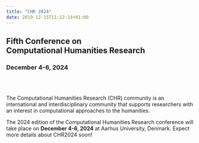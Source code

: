 ```yaml
---
title: "CHR 2024"
date: 2019-12-15T11:12:14+01:00
---
```


<h2 class="center"><b><span style="text-align:center";>Fifth Conference on</br> Computational Humanities Research</span></b></h2>
<h3 class="center"><b><span style="text-align:center;">December 4-6, 2024</span></b></h3></br></br>

The Computational Humanities Research (CHR) community is an international and
interdisciplinary community that supports researchers with an interest in computational
approaches to the humanities. 

The 2024 edition of the Computational Humanities Research conference will take
place on **December 4-6, 2024** at Aarhus University, Denmark. Expect more
details about CHR2024 soon!


<!-- ### Keynote Speakers -->

<!-- We are very honoured and pleased that Richard McElreath, Olivier Morin, and Roberta Sinatra have agreed to give keynote lectures at CHR2023. -->

<!-- <div class="row"> -->
<!--   <div class="col s12 m4"> -->
<!--     <div class="card"> -->
<!--       <div class="card-image waves-effect waves-block waves-light"> -->
<!--         <img class="speaker-img activator" src="/images/richard_mcelreath.png"> -->
<!--       </div> -->
<!--       <div class="card-content"> -->
<!--         <span class="card-title grey-text text-darken-4 activator">Richard McElreath<i class="material-icons right">more_vert</i></span> -->
<!--       </div> -->
<!--       <div class="card-reveal"> -->
<!--         <span class="card-title grey-text text-darken-4">Richard McElreath<i class="material-icons right">close</i></span> -->
<!--         <p>Richard McElreath is director of the Department of Human Behavior, Culture and Ecology at the Max Planck Institute for Evolutionary Anthropology in Leipzig. He is an anthropologist focused on the role of culture in human evolution and adaptation. He also wrote a very popular Bayesian statistics textbook.</p> -->
<!--       </div> -->
<!--     </div> -->
<!--   </div> -->
<!--   <div class="col s12 m4"> -->
<!--     <div class="card"> -->
<!--       <div class="card-image waves-effect waves-block waves-light"> -->
<!--         <img class="speaker-img activator" src="/images/roberta_sinatra.jpeg"> -->
<!--       </div> -->
<!--       <div class="card-content waves-effect waves-block waves-light"> -->
<!--         <span class="card-title grey-text text-darken-4 activator">Roberta Sinatra<i class="material-icons right">more_vert</i></span> -->
<!--       </div> -->
<!--       <div class="card-reveal"> -->
<!--         <span class="card-title grey-text text-darken-4">Roberta Sinatra<i class="material-icons right">close</i></span> -->
<!--         <p>Roberta Sinatra is Professor in Computational Social Science at the University of Copenhagen and is co-lead of the Pioneer Centre for AI in Denmark. She also holds positions at ITU Copenhagen, ISI Foundation Turin, and CSH Vienna. Her research is at the forefront of network science, data science, and computational social science.</p> -->
<!--       </div> -->
<!--     </div> -->
<!--   </div>   -->
<!--   <div class="col s12 m4"> -->
<!--     <div class="card"> -->
<!--       <div class="card-image waves-effect waves-block waves-light"> -->
<!--         <img class="speaker-img activator" src="/images/olivier_morin.jpg"> -->
<!--       </div> -->
<!--       <div class="card-content waves-effect waves-block waves-light"> -->
<!--         <span class="card-title grey-text text-darken-4 activator">Olivier Morin<i class="material-icons right">more_vert</i></span> -->
<!--       </div> -->
<!--       <div class="card-reveal"> -->
<!--         <span class="card-title grey-text text-darken-4">Olivier Morin<i class="material-icons right">close</i></span> -->
<!--         <p>Olivier Morin is a CNRS researcher at the Institut Jean Nicod (PSL University,Paris). His research focuses on cultural transmission and its cognitive prerequisites. His book, How Traditions Live and Die (2016), seeks to explain the long-term survival of culturally evolved practices. His more recent work focuses on the cultural evolution of graphic communication – the human ability to transmit information by means of images. His publications span anthropology, cognitive science, and behavioral ecology.</p> -->
<!--       </div> -->
<!--     </div> -->
<!--   </div> -->
<!-- </div> -->

